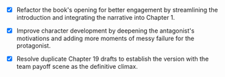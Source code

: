 - [x] Refactor the book's opening for better engagement by streamlining the introduction and integrating the narrative into Chapter 1.
- [x] Improve character development by deepening the antagonist's motivations and adding more moments of messy failure for the protagonist.
- [x] Resolve duplicate Chapter 19 drafts to establish the version with the team payoff scene as the definitive climax.
      